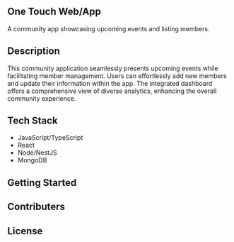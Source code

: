 ## One Touch Web/App

A community app showcasing upcoming events and listing members.

## Description

This community application seamlessly presents upcoming events while facilitating member management. Users can effortlessly add new members and update their information within the app. The integrated dashboard offers a comprehensive view of diverse analytics, enhancing the overall community experience.

## Tech Stack

- JavaScript/TypeScript
- React
- Node/NestJS
- MongoDB

## Getting Started

## Contributers

## License
